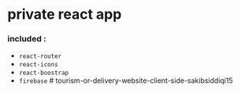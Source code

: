 <!--
- Author : Sakib Siddiqi Supto
- Email : sakibsiddiqi15@gmail.com / sakibsiddiqisupto@gmail.com
 -->

# private react app

### included :

- `react-router`
- `react-icons`
- `react-boostrap`
- `firebase`
#   t o u r i s m - o r - d e l i v e r y - w e b s i t e - c l i e n t - s i d e - s a k i b s i d d i q i 1 5  
 